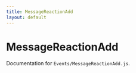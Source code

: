 ```yaml
---
title: MessageReactionAdd
layout: default
---
```


# MessageReactionAdd

Documentation for `Events/MessageReactionAdd.js`.
